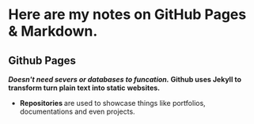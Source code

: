 <h1> Here are my notes on GitHub Pages & Markdown. </h1>

<h2> Github Pages </h2>
<b> <i> Doesn't need severs or databases to funcation.</i> </b>
<b> Github uses Jekyll to transform turn plain text into static websites. </b>
 <ul>
 <li><b> Repositories </b> are used to showcase things like portfolios, documentations and even projects. </li>
</ul>
